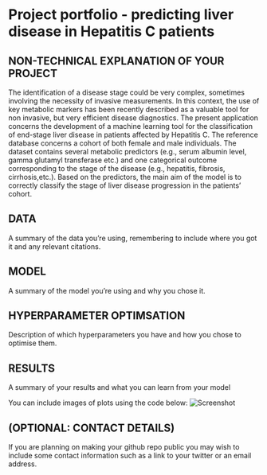 # Project portfolio - predicting liver disease in Hepatitis C patients


## NON-TECHNICAL EXPLANATION OF YOUR PROJECT
The identification of a disease stage could be very complex, sometimes involving the necessity of invasive measurements. In this context, the use of key metabolic markers has been recently described as a valuable tool for non invasive, but very efficient disease diagnostics.
The present application concerns the development of a machine learning tool for the classification of end-stage liver disease in patients affected by Hepatitis C.
The reference database concerns a cohort of both female and male individuals. The dataset contains several metabolic predictors (e.g., serum albumin level, gamma glutamyl transferase etc.) and one categorical outcome corresponding to the stage of the disease (e.g., hepatitis, fibrosis, cirrhosis,etc.). Based on the predictors, the main aim of the model is to correctly classify the stage of liver disease progression in the patients’ cohort.


## DATA
A summary of the data you’re using, remembering to include where you got it and any relevant citations. 

## MODEL 
A summary of the model you’re using and why you chose it. 

## HYPERPARAMETER OPTIMSATION
Description of which hyperparameters you have and how you chose to optimise them. 

## RESULTS
A summary of your results and what you can learn from your model 

You can include images of plots using the code below:
![Screenshot](image.png)

## (OPTIONAL: CONTACT DETAILS)
If you are planning on making your github repo public you may wish to include some contact information such as a link to your twitter or an email address. 

